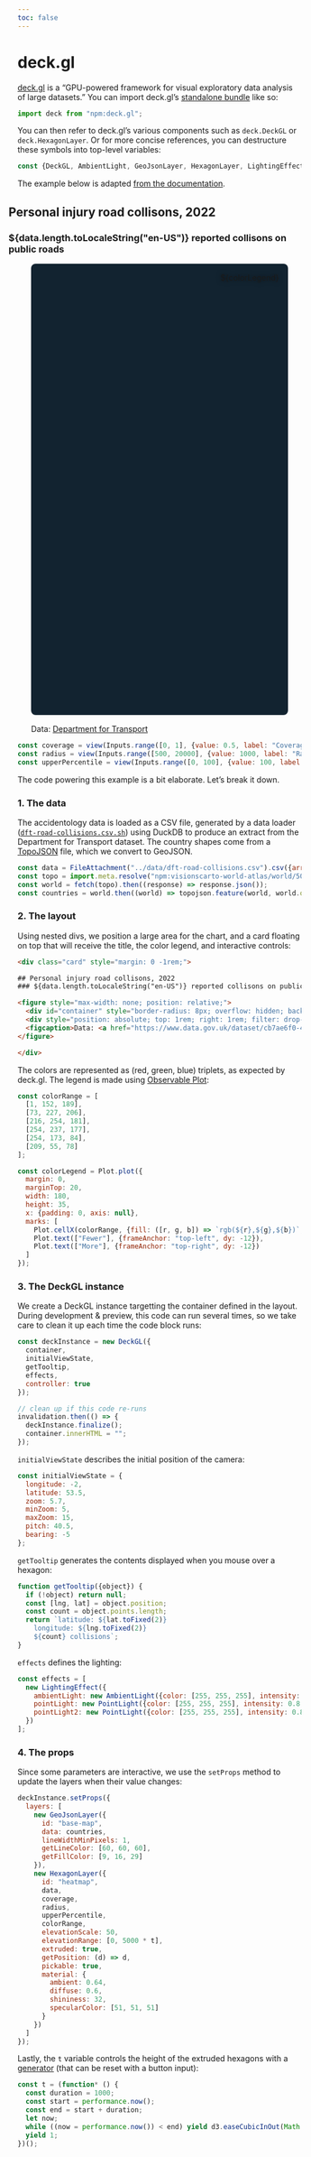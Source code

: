 ```yaml
---
toc: false
---
```


# deck.gl

[deck.gl](https://deck.gl/) is a “GPU-powered framework for visual exploratory data analysis of large datasets.” You can import deck.gl’s [standalone bundle](https://deck.gl/docs/get-started/using-standalone#using-the-scripting-api) like so:

```js echo
import deck from "npm:deck.gl";
```

You can then refer to deck.gl’s various components such as `deck.DeckGL` or `deck.HexagonLayer`. Or for more concise references, you can destructure these symbols into top-level variables:

```js echo
const {DeckGL, AmbientLight, GeoJsonLayer, HexagonLayer, LightingEffect, PointLight} = deck;
```

The example below is adapted [from the documentation](https://deck.gl/examples/hexagon-layer).

<div class="card" style="margin: 0 -1rem;">

## Personal injury road collisons, 2022
### ${data.length.toLocaleString("en-US")} reported collisons on public roads

<figure style="max-width: none; position: relative;">
  <div id="container" style="border-radius: 8px; overflow: hidden; background: rgb(18, 35, 48); height: 800px; margin: 1rem 0; "></div>
  <div style="position: absolute; top: 1rem; right: 1rem; filter: drop-shadow(0 0 4px rgba(0,0,0,.5));">${colorLegend}</div>
  <figcaption>Data: <a href="https://www.data.gov.uk/dataset/cb7ae6f0-4be6-4935-9277-47e5ce24a11f/road-safety-data">Department for Transport</a></figcaption>
</figure>

</div>

```js
const coverage = view(Inputs.range([0, 1], {value: 0.5, label: "Coverage", step: 0.01}));
const radius = view(Inputs.range([500, 20000], {value: 1000, label: "Radius", step: 100}));
const upperPercentile = view(Inputs.range([0, 100], {value: 100, label: "Upper percentile", step: 1}));
```

The code powering this example is a bit elaborate. Let’s break it down.

### 1. The data

The accidentology data is loaded as a CSV file, generated by a data loader ([`dft-road-collisions.csv.sh`](https://github.com/observablehq/framework/blob/main/docs/data/dft-road-collisions.csv.sh)) using DuckDB to produce an extract from the Department for Transport dataset. The country shapes come from a [TopoJSON](./topojson) file, which we convert to GeoJSON.

```js echo
const data = FileAttachment("../data/dft-road-collisions.csv").csv({array: true, typed: true}).then((data) => data.slice(1));
const topo = import.meta.resolve("npm:visionscarto-world-atlas/world/50m.json");
const world = fetch(topo).then((response) => response.json());
const countries = world.then((world) => topojson.feature(world, world.objects.countries));
```

### 2. The layout

Using nested divs, we position a large area for the chart, and a card floating on top that will receive the title, the color legend, and interactive controls:

````html run=false
<div class="card" style="margin: 0 -1rem;">

## Personal injury road collisons, 2022
### ${data.length.toLocaleString("en-US")} reported collisons on public roads

<figure style="max-width: none; position: relative;">
  <div id="container" style="border-radius: 8px; overflow: hidden; background: rgb(18, 35, 48); height: 800px; margin: 1rem 0; "></div>
  <div style="position: absolute; top: 1rem; right: 1rem; filter: drop-shadow(0 0 4px rgba(0,0,0,.5));">${colorLegend}</div>
  <figcaption>Data: <a href="https://www.data.gov.uk/dataset/cb7ae6f0-4be6-4935-9277-47e5ce24a11f/road-safety-data">Department for Transport</a></figcaption>
</figure>

</div>
````

The colors are represented as (red, green, blue) triplets, as expected by deck.gl. The legend is made using [Observable Plot](./plot):

```js echo
const colorRange = [
  [1, 152, 189],
  [73, 227, 206],
  [216, 254, 181],
  [254, 237, 177],
  [254, 173, 84],
  [209, 55, 78]
];

const colorLegend = Plot.plot({
  margin: 0,
  marginTop: 20,
  width: 180,
  height: 35,
  x: {padding: 0, axis: null},
  marks: [
    Plot.cellX(colorRange, {fill: ([r, g, b]) => `rgb(${r},${g},${b})`, inset: 0.5}),
    Plot.text(["Fewer"], {frameAnchor: "top-left", dy: -12}),
    Plot.text(["More"], {frameAnchor: "top-right", dy: -12})
  ]
});
```

### 3. The DeckGL instance

We create a DeckGL instance targetting the container defined in the layout. During development & preview, this code can run several times, so we take care to clean it up each time the code block runs:

```js echo
const deckInstance = new DeckGL({
  container,
  initialViewState,
  getTooltip,
  effects,
  controller: true
});

// clean up if this code re-runs
invalidation.then(() => {
  deckInstance.finalize();
  container.innerHTML = "";
});
```

`initialViewState` describes the initial position of the camera:

```js echo
const initialViewState = {
  longitude: -2,
  latitude: 53.5,
  zoom: 5.7,
  minZoom: 5,
  maxZoom: 15,
  pitch: 40.5,
  bearing: -5
};
```

`getTooltip` generates the contents displayed when you mouse over a hexagon:

```js echo
function getTooltip({object}) {
  if (!object) return null;
  const [lng, lat] = object.position;
  const count = object.points.length;
  return `latitude: ${lat.toFixed(2)}
    longitude: ${lng.toFixed(2)}
    ${count} collisions`;
}
```

`effects` defines the lighting:

```js echo
const effects = [
  new LightingEffect({
    ambientLight: new AmbientLight({color: [255, 255, 255], intensity: 1.0}),
    pointLight: new PointLight({color: [255, 255, 255], intensity: 0.8, position: [-0.144528, 49.739968, 80000]}),
    pointLight2: new PointLight({color: [255, 255, 255], intensity: 0.8, position: [-3.807751, 54.104682, 8000]})
  })
];
```

### 4. The props

Since some parameters are interactive, we use the `setProps` method to update the layers when their value changes:

```js echo
deckInstance.setProps({
  layers: [
    new GeoJsonLayer({
      id: "base-map",
      data: countries,
      lineWidthMinPixels: 1,
      getLineColor: [60, 60, 60],
      getFillColor: [9, 16, 29]
    }),
    new HexagonLayer({
      id: "heatmap",
      data,
      coverage,
      radius,
      upperPercentile,
      colorRange,
      elevationScale: 50,
      elevationRange: [0, 5000 * t],
      extruded: true,
      getPosition: (d) => d,
      pickable: true,
      material: {
        ambient: 0.64,
        diffuse: 0.6,
        shininess: 32,
        specularColor: [51, 51, 51]
      }
    })
  ]
});
```

Lastly, the `t` variable controls the height of the extruded hexagons with a [generator](../javascript/generators) (that can be reset with a button input):

```js echo
const t = (function* () {
  const duration = 1000;
  const start = performance.now();
  const end = start + duration;
  let now;
  while ((now = performance.now()) < end) yield d3.easeCubicInOut(Math.max(0, (now - start) / duration));
  yield 1;
})();
```
